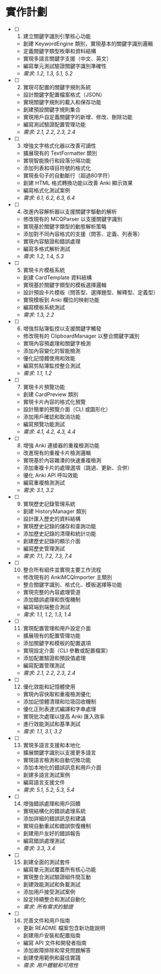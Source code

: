 # 實作計劃

- [ ] 1. 建立關鍵字識別引擎核心功能
  - 創建 KeywordEngine 類別，實現基本的關鍵字識別邏輯
  - 定義關鍵字類型枚舉和資料結構
  - 實現多語言關鍵字支援（中文、英文）
  - 編寫單元測試驗證關鍵字識別準確性
  - _需求: 1.2, 1.3, 5.1, 5.2_

- [ ] 2. 實現可配置的關鍵字規則系統
  - 設計關鍵字配置檔案格式（JSON）
  - 實現關鍵字規則的載入和保存功能
  - 創建預設關鍵字規則集合
  - 實現用戶自定義關鍵字的新增、修改、刪除功能
  - 編寫測試驗證配置管理功能
  - _需求: 2.1, 2.2, 2.3, 2.4_

- [ ] 3. 增強文字格式化器以改善可讀性
  - 擴展現有的 TextFormatter 類別
  - 實現智能換行和段落分隔功能
  - 添加列表和項目符號的格式化
  - 實現長句子的自動斷行（超過80字符）
  - 創建 HTML 格式轉換功能以改善 Anki 顯示效果
  - 編寫格式化測試案例
  - _需求: 6.1, 6.2, 6.3, 6.4_

- [ ] 4. 改進內容解析器以支援關鍵字驅動的解析
  - 修改現有的 MCQParser 以支援關鍵字識別
  - 實現基於關鍵字類型的動態解析策略
  - 添加對不同內容格式的支援（問答、定義、列表等）
  - 實現內容驗證和錯誤處理
  - 編寫多格式解析測試
  - _需求: 1.2, 1.4, 5.3_

- [ ] 5. 實現卡片模板系統
  - 創建 CardTemplate 資料結構
  - 實現基於關鍵字類型的模板選擇邏輯
  - 設計預設卡片模板（問答型、選擇題型、解釋型、定義型）
  - 實現模板到 Anki 欄位的映射功能
  - 編寫模板系統測試
  - _需求: 1.3, 2.2_

- [ ] 6. 增強剪貼簿監控以支援關鍵字觸發
  - 修改現有的 ClipboardManager 以整合關鍵字識別
  - 實現內容預處理和關鍵字檢測
  - 添加內容變化的智能檢測
  - 優化記憶體使用和效能
  - 編寫剪貼簿監控整合測試
  - _需求: 1.1, 1.2_

- [ ] 7. 實現卡片預覽功能
  - 創建 CardPreview 類別
  - 實現卡片內容的格式化預覽
  - 設計簡單的預覽介面（CLI 或圖形化）
  - 添加用戶確認和取消功能
  - 編寫預覽功能測試
  - _需求: 4.1, 4.2, 4.3, 4.4_

- [ ] 8. 增強 Anki 連接器的重複檢測功能
  - 改進現有的重複卡片檢測邏輯
  - 實現基於內容雜湊的快速重複檢測
  - 添加重複卡片的處理選項（跳過、更新、合併）
  - 優化 Anki API 呼叫效能
  - 編寫重複檢測測試
  - _需求: 3.1, 3.2_

- [ ] 9. 實現歷史記錄管理系統
  - 創建 HistoryManager 類別
  - 設計匯入歷史的資料結構
  - 實現歷史記錄的儲存和查詢功能
  - 添加歷史記錄的清理和統計功能
  - 創建歷史記錄的顯示介面
  - 編寫歷史管理測試
  - _需求: 7.1, 7.2, 7.3, 7.4_

- [ ] 10. 整合所有組件並實現主要工作流程
  - 修改現有的 AnkiMCQImporter 主類別
  - 整合關鍵字識別、格式化、模板選擇等功能
  - 實現完整的內容處理管道
  - 添加錯誤處理和恢復機制
  - 編寫端到端整合測試
  - _需求: 1.1, 1.2, 1.3, 1.4_

- [ ] 11. 實現配置管理和用戶設定介面
  - 擴展現有的配置管理功能
  - 添加關鍵字和模板的配置選項
  - 實現設定介面（CLI 參數或配置檔案）
  - 添加配置驗證和預設值處理
  - 編寫配置管理測試
  - _需求: 2.1, 2.2, 2.3, 2.4_

- [ ] 12. 優化效能和記憶體使用
  - 實現內容快取和重複檢測優化
  - 添加記憶體清理和垃圾回收機制
  - 優化正則表達式編譯和字串處理
  - 實現批次處理以提高 Anki 匯入效率
  - 進行效能測試和基準測試
  - _需求: 1.1, 3.1, 3.2_

- [ ] 13. 實現多語言支援和本地化
  - 擴展關鍵字識別以支援更多語言
  - 實現語言檢測和自動切換功能
  - 添加本地化的錯誤訊息和用戶介面
  - 創建多語言測試案例
  - 編寫語言支援文件
  - _需求: 5.1, 5.2, 5.3, 5.4_

- [ ] 14. 增強錯誤處理和用戶回饋
  - 實現結構化的錯誤處理系統
  - 添加詳細的錯誤訊息和建議
  - 實現自動重試和錯誤恢復機制
  - 創建用戶友好的錯誤報告
  - 編寫錯誤處理測試
  - _需求: 3.3, 3.4_

- [ ] 15. 創建全面的測試套件
  - 編寫單元測試覆蓋所有核心功能
  - 實現整合測試驗證組件間互動
  - 創建效能測試和負載測試
  - 添加用戶接受測試案例
  - 設定持續整合和測試自動化
  - _需求: 所有需求的驗證_

- [ ] 16. 完善文件和用戶指南
  - 更新 README 檔案包含新功能說明
  - 創建用戶安裝和配置指南
  - 編寫 API 文件和開發者指南
  - 添加故障排除和常見問題解答
  - 創建使用範例和最佳實踐
  - _需求: 用戶體驗和可用性_